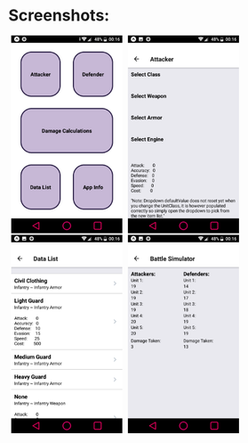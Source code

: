 # Screenshots:

<img src="screenshots/Screenshot_20181012-001611.png" width="200" hspace="5"><img src="screenshots/Screenshot_20181012-001617.png" width="200" hspace="5"><img src="screenshots/Screenshot_20181012-001627.png" width="200" hspace="5"><img src="screenshots/Screenshot_20181012-001652.png" width="200" hspace="5">



 	
  
   	
